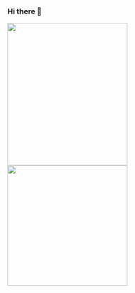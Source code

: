 ### Hi there 👋
<p float="left">
  <img src="https://i.imgur.com/3EdAQ4p.png" width="270" height="320" align="middle"/>
  <img src="https://i.imgur.com/6vxpewY.png" width="270" align="middle" /> 
</p>

